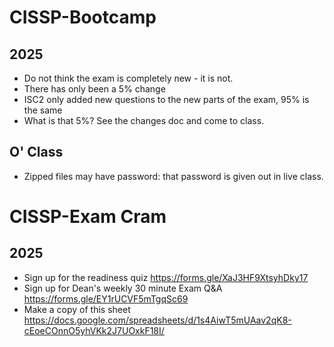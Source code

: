 # CISSP-Bootcamp
## 2025
* Do not think the exam is completely new - it is not.
* There has only been a 5% change
* ISC2 only added new questions to the new parts of the exam, 95% is the same
* What is that 5%? See the changes doc and come to class.
## O' Class
* Zipped files may have password: that password is given out in live class.
# CISSP-Exam Cram
## 2025
* Sign up for the readiness quiz https://forms.gle/XaJ3HF9XtsyhDky17
* Sign up for Dean's weekly 30 minute Exam Q&A https://forms.gle/EY1rUCVF5mTgqSc69
* Make a copy of this sheet https://docs.google.com/spreadsheets/d/1s4AiwT5mUAav2qK8-cEoeCOnnO5yhVKk2J7UOxkF18I/

